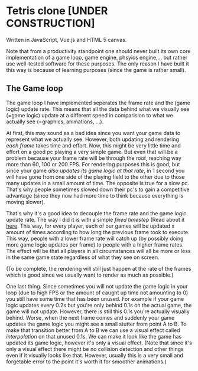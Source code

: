 # Tetris clone [UNDER CONSTRUCTION]
Written in JavaScript, Vue.js and HTML 5 canvas. 

Note that from a productivity standpoint one should never built its own core implementation of a game loop, game engine, phsyics engine,... but rather use well-tested software for these purposes. The only reason I have built it this way is because of learning purposes (since the game is rather small).

## The Game loop
The game loop I have implemented seperates the frame rate and the (game logic) update rate. This means that all the data behind what we visually see (=game logic) update at a different speed in comparision to what we actually see (=graphics, animations, ...). 

At first, this may sound as a bad idea since you want your game data to represent what we actually see. However, both updating and rendering *each frame* takes time and effort. Now, this might be very little time and effort on a good pc playing a very simple game. But even that will be a problem because your frame rate will be through the roof, reaching way more than 60, 100 or 200 FPS. For rendering purposes this is good, but since your game *also updates its game logic at that rate*, in 1 second you will have gone from one side of the playing field to the other due to those many updates in a small amount of time. The opposite is true for a slow pc. That's why people sometimes slowed down their pc's to gain a competitive advantage (since they now had more time to think because everything is moving slower).

That's why it's a good idea to decouple the frame rate and the game logic update rate. The way I did it is with a simple *fixed timestep* (Read about it [here](https://gafferongames.com/post/fix_your_timestep/). This way, for every player, each of our games will be updated x amount of times according to how long the previous frame took to execute. This way, people with a lower frame rate will catch up (by possibly doing more game logic updates per frame) to people with a higher frame rates. The effect will be that all players in all circumstances will all be more or less in the same game state regardless of what they see on screen.

(To be complete, the rendering will still just happen at the rate of the frames which is good since we usually want to render as much as possible.)

One last thing. Since sometimes you will not update the game logic in your loop  (due to high FPS or the amount of caught up time not amounting to 0) you still have some time that has been unused. For example if your game logic updates every 0.2s but you're only behind 0.1s on the actual game, the game will not update. However, there is still this 0.1s you're actually visually behind. Worse, when the next frame comes and suddenly your game updates the game logic you might see a small stutter from point A to B. To make that transition better from A to B we can use a visual effect called *interpolation* on that unused 0.1s. We can make it look like the game has updated its game logic, however it's only a visual effect. (Note that since it's only a visual effect there might be no collision detection and other things even if it visually looks like that. However, usually this is a very small and forgetable error to the point it's worth it for smoother animations.)




